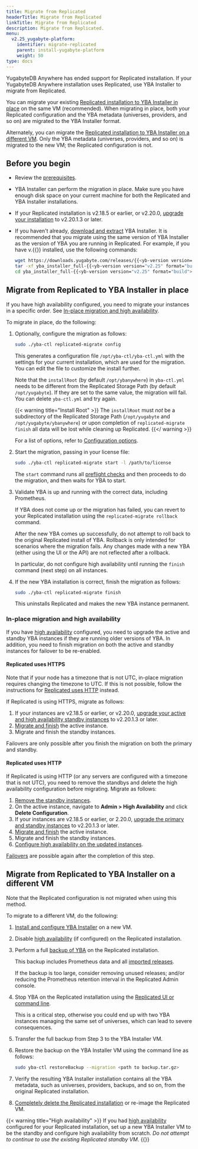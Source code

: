 ```yaml
---
title: Migrate from Replicated
headerTitle: Migrate from Replicated
linkTitle: Migrate from Replicated
description: Migrate from Replicated.
menu:
  v2.25_yugabyte-platform:
    identifier: migrate-replicated
    parent: install-yugabyte-platform
    weight: 50
type: docs
---
```


YugabyteDB Anywhere has ended support for Replicated installation. If your YugabyteDB Anywhere installation uses Replicated, use YBA Installer to migrate from Replicated.

You can migrate your existing [Replicated installation to YBA Installer in place](#migrate-from-replicated-to-yba-installer-in-place) on the same VM (recommended). When migrating in place, both your Replicated configuration and the YBA metadata (universes, providers, and so on) are migrated to the YBA Installer format.

Alternately, you can migrate the [Replicated installation to YBA Installer on a different VM](#migrate-from-replicated-to-yba-installer-on-a-different-vm). Only the YBA metadata (universes, providers, and so on) is migrated to the new VM; the Replicated configuration is not.

## Before you begin

- Review the [prerequisites](../../prepare/).
- YBA Installer can perform the migration in place. Make sure you have enough disk space on your current machine for both the Replicated and YBA Installer installations.
- If your Replicated installation is v2.18.5 or earlier, or v2.20.0, [upgrade your installation](../../upgrade/upgrade-yp-replicated/) to v2.20.1.3 or later.
- If you haven't already, [download and extract](../install-software/installer/#download-yba-installer) YBA Installer. It is recommended that you migrate using the same version of YBA Installer as the version of YBA you are running in Replicated. For example, if you have v.{{<yb-version version="v2.25" format="long">}} installed, use the following commands:

    ```sh
    wget https://downloads.yugabyte.com/releases/{{<yb-version version="v2.25" format="long">}}/yba_installer_full-{{<yb-version version="v2.25" format="build">}}-linux-x86_64.tar.gz
    tar -xf yba_installer_full-{{<yb-version version="v2.25" format="build">}}-linux-x86_64.tar.gz
    cd yba_installer_full-{{<yb-version version="v2.25" format="build">}}/
    ```

## Migrate from Replicated to YBA Installer in place

If you have high availability configured, you need to migrate your instances in a specific order. See [In-place migration and high availability](#in-place-migration-and-high-availability).

To migrate in place, do the following:

1. Optionally, configure the migration as follows:

    ```sh
    sudo ./yba-ctl replicated-migrate config
    ```

    This generates a configuration file `/opt/yba-ctl/yba-ctl.yml` with the settings for your current installation, which are used for the migration. You can edit the file to customize the install further.

    Note that the `installRoot` (by default `/opt/ybanywhere`) in `yba-ctl.yml` needs to be different from the Replicated Storage Path (by default `/opt/yugabyte`). If they are set to the same value, the migration will fail. You can delete `yba-ctl.yml` and try again.

    {{< warning title="Install Root" >}}
The `installRoot` must _not_ be a subdirectory of the Replicated Storage Path (`/opt/yugabyte` and `/opt/yugabyte/ybanywhere`) or upon completion of `replicated-migrate finish` all data will be lost while cleaning up Replicated.
    {{</ warning >}}

    For a list of options, refer to [Configuration options](../../install-yugabyte-platform/install-software/installer/#configuration-options).

1. Start the migration, passing in your license file:

    ```sh
    sudo ./yba-ctl replicated-migrate start -l /path/to/license
    ```

    The `start` command runs all [preflight checks](../../install-yugabyte-platform/install-software/installer/#run-preflight-checks) and then proceeds to do the migration, and then waits for YBA to start.

1. Validate YBA is up and running with the correct data, including Prometheus.

    If YBA does not come up or the migration has failed, you can revert to your Replicated installation using the `replicated-migrate rollback` command.

    After the new YBA comes up successfully, do not attempt to roll back to the original Replicated install of YBA. Rollback is only intended for scenarios where the migration fails. Any changes made with a new YBA (either using the UI or the API) are not reflected after a rollback.

    In particular, do not configure high availability until running the `finish` command (next step) on all instances.

1. If the new YBA installation is correct, finish the migration as follows:

    ```sh
    sudo ./yba-ctl replicated-migrate finish
    ```

    This uninstalls Replicated and makes the new YBA instance permanent.

### In-place migration and high availability

If you have [high availability](../../administer-yugabyte-platform/high-availability/) configured, you need to upgrade the active and standby YBA instances if they are running older versions of YBA. In addition, you need to finish migration on both the active and standby instances for failover to be re-enabled.

#### Replicated uses HTTPS

Note that if your node has a timezone that is not UTC, in-place migration requires changing the timezone to UTC. If this is not possible, follow the instructions for [Replicated uses HTTP](#replicated-uses-http) instead.

If Replicated is using HTTPS, migrate as follows:

1. If your instances are v2.18.5 or earlier, or v2.20.0, [upgrade your active and high availability standby instances](../../administer-yugabyte-platform/high-availability/#upgrade-instances) to v2.20.1.3 or later.
1. [Migrate and finish](#migrate-from-replicated-to-yba-installer-in-place) the active instance.
1. Migrate and finish the standby instances.

Failovers are only possible after you finish the migration on both the primary and standby.

#### Replicated uses HTTP

If Replicated is using HTTP (or any servers are configured with a timezone that is not UTC), you need to remove the standbys and delete the high availability configuration before migrating. Migrate as follows:

1. [Remove the standby instances](../../administer-yugabyte-platform/high-availability/#remove-a-standby-instance).
1. On the active instance, navigate to **Admin > High Availability** and click **Delete Configuration**.
1. If your instances are v2.18.5 or earlier, or 2.20.0, [upgrade the primary and standby instances](../../administer-yugabyte-platform/high-availability/#upgrade-instances) to v2.20.1.3 or later.
1. [Migrate and finish](#migrate-from-replicated-to-yba-installer-in-place) the active instance.
1. Migrate and finish the standby instances.
1. [Configure high availability on the updated instances](../../administer-yugabyte-platform/high-availability/#configure-active-and-standby-instances).

[Failovers](../../administer-yugabyte-platform/high-availability/#failover) are possible again after the completion of this step.

## Migrate from Replicated to YBA Installer on a different VM

Note that the Replicated configuration is not migrated when using this method.

To migrate to a different VM, do the following:

1. [Install and configure YBA Installer](../install-software/installer/#configuration-options) on a new VM.
1. Disable [high availability](../../administer-yugabyte-platform/high-availability/) (if configured) on the Replicated installation.
1. Perform a full [backup of YBA](../../administer-yugabyte-platform/back-up-restore-yp/) on the Replicated installation.

    This backup includes Prometheus data and all [imported releases](../../manage-deployments/ybdb-releases/).

    If the backup is too large, consider removing unused releases; and/or reducing the Prometheus retention interval in the Replicated Admin console.

1. Stop YBA on the Replicated installation using the [Replicated UI or command line](../../administer-yugabyte-platform/shutdown/#replicated).

    This is a critical step, otherwise you could end up with two YBA instances managing the same set of universes, which can lead to severe consequences.

1. Transfer the full backup from Step 3 to the YBA Installer VM.
1. Restore the backup on the YBA Installer VM using the command line as follows:

    ```sh
    sudo yba-ctl restoreBackup --migration <path to backup.tar.gz>
    ```

1. Verify the resulting YBA Installer installation contains all the YBA metadata, such as universes, providers, backups, and so on, from the original Replicated installation.
1. [Completely delete the Replicated installation](https://support.yugabyte.com/hc/en-us/articles/11095326804877-Uninstall-Replicated-based-Yugabyte-Anywhere-aka-Yugabyte-Platform-from-the-Linux-host) or re-image the Replicated VM.

{{< warning title="High availability" >}}
If you had [high availability](../../administer-yugabyte-platform/high-availability/) configured for your Replicated installation, set up a new YBA Installer VM to be the standby and configure high availability from scratch. _Do not attempt to continue to use the existing Replicated standby VM_.
{{</warning>}}

